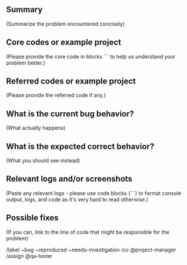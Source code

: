 ## Summary

(Summarize the problem encountered concisely)

## Core codes or example project

(Please provide the core code in blocks ``` to help us understand your problem better.)


## Referred codes or example project

(Please provide the referred code if any.)


## What is the current bug behavior?

(What actually happens)


## What is the expected correct behavior?

(What you should see instead)


## Relevant logs and/or screenshots

(Paste any relevant logs - please use code blocks (```) to format console output,
logs, and code as it's very hard to read otherwise.)


## Possible fixes

(If you can, link to the line of code that might be responsible for the problem)

/label ~bug ~reproduced ~needs-investigation
/cc @project-manager
/assign @qa-tester
